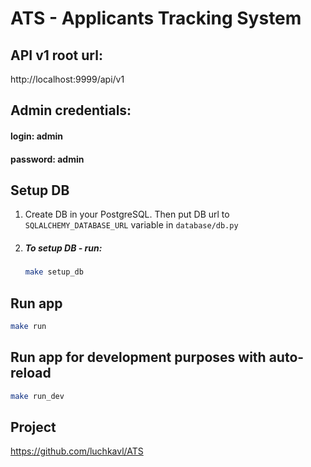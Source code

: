 # ATS - Applicants Tracking System

## API v1 root url:

http://localhost:9999/api/v1

## Admin credentials:
#### login: admin
#### password: admin

## Setup DB
1. Create DB in your PostgreSQL.
Then put DB url to `SQLALCHEMY_DATABASE_URL` variable in `database/db.py`

2. ##### To setup DB - run:
    ```bash
    make setup_db
    ```

## Run app

```bash
make run
```

## Run app for development purposes with auto-reload

```bash
make run_dev
```

## Project

https://github.com/luchkavl/ATS

